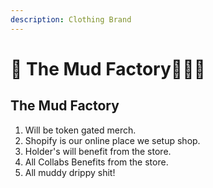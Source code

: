 ```yaml
---
description: Clothing Brand
---
```


# 🥤 The Mud Factory👕👖👟



## The Mud Factory&#x20;

1. Will be token gated merch.
2. Shopify is our online place we setup shop.
3. Holder's will benefit from the store.
4. All Collabs Benefits from the store.
5. All muddy drippy shit!&#x20;

